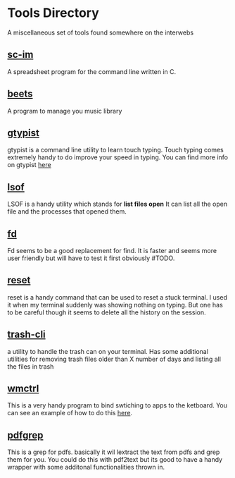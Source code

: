 

# Tools Directory

A miscellaneous set of tools found somewhere on the interwebs

## [sc-im](https://github.com/andmarti1424/sc-im)

A spreadsheet program for the command line written in C.

## [beets](https://beets.readthedocs.io/en/v1.4.7/index.html)

A program to manage you music library

## [gtypist](https://www.gnu.org/software/gtypist/index.html)

gtypist is a command line utility to learn touch typing. Touch typing comes extremely handy to do improve your speed in typing. You can find more info on gtypist [here](https://www.gnu.org/software/gtypist/index.html)

## [lsof](http://man7.org/linux/man-pages/man8/lsof.8.html)

LSOF is a handy utility which stands for **list files open** It can list all the open file and the processes that opened them. 

## [fd](https://github.com/sharkdp/fd)

Fd seems to be a good replacement for find. It is faster and seems more user friendly but will have to test it first obviously #TODO.

## [reset](https://linux.die.net/man/1/reset)

reset is a handy command that can be used to reset a stuck terminal. I used it when my terminal suddenly was showing nothing on typing. But one has to be careful though it seems to delete all the history on the session.

## [trash-cli](https://github.com/andreafrancia/trash-cli)

a utility to handle the trash can on your terminal. Has some additional utilities for removing trash files older than X number of days and listing all the files in trash

## [wmctrl](http://tripie.sweb.cz/utils/wmctrl/)

This is a very handy program to bind swtiching to apps to the ketboard. You can see an example of how to do this [here](https://askubuntu.com/a/234246). 

## [pdfgrep](https://pdfgrep.org/)

This is a grep for pdfs. basically it wil lextract the text from pdfs and grep them for you. You could do this with pdf2text but its good to have a handy wrapper with some additonal functionalities thrown in.